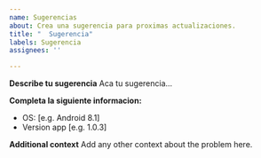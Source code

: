 ```yaml
---
name: Sugerencias
about: Crea una sugerencia para proximas actualizaciones.
title: "  Sugerencia"
labels: Sugerencia
assignees: ''

---
```


**Describe tu sugerencia**
Aca tu sugerencia...

**Completa la siguiente informacion:** 
 - OS: [e.g. Android 8.1]
 - Version app [e.g. 1.0.3]

**Additional context**
Add any other context about the problem here.
